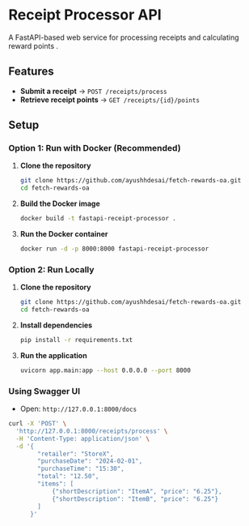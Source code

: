# Receipt Processor API

A FastAPI-based web service for processing receipts and calculating reward points .

## Features
- **Submit a receipt** → `POST /receipts/process`
- **Retrieve receipt points** → `GET /receipts/{id}/points`

## Setup

### Option 1: Run with Docker (Recommended)
1. **Clone the repository**  
    ```bash
    git clone https://github.com/ayushhdesai/fetch-rewards-oa.git
    cd fetch-rewards-oa
    ```

2. **Build the Docker image**  
    ```bash
    docker build -t fastapi-receipt-processor .
    ```

3. **Run the Docker container**  
    ```bash
    docker run -d -p 8000:8000 fastapi-receipt-processor
    ```

### Option 2: Run Locally
1. **Clone the repository**  
    ```bash
    git clone https://github.com/ayushhdesai/fetch-rewards-oa.git
    cd fetch-rewards-oa
    ```

2. **Install dependencies**  
    ```bash
    pip install -r requirements.txt
    ```

3. **Run the application**  
    ```bash
    uvicorn app.main:app --host 0.0.0.0 --port 8000
    ```

### Using Swagger UI
- Open: `http://127.0.0.1:8000/docs`
```bash
curl -X 'POST' \
  'http://127.0.0.1:8000/receipts/process' \
  -H 'Content-Type: application/json' \
  -d '{
        "retailer": "StoreX",
        "purchaseDate": "2024-02-01",
        "purchaseTime": "15:30",
        "total": "12.50",
        "items": [
            {"shortDescription": "ItemA", "price": "6.25"},
            {"shortDescription": "ItemB", "price": "6.25"}
        ]
      }'